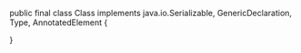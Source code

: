 


public final class Class<T> implements java.io.Serializable,
                              GenericDeclaration,
                              Type,
                              AnnotatedElement {






}